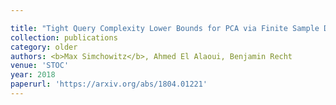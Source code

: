```yaml
---

title: "Tight Query Complexity Lower Bounds for PCA via Finite Sample Deformed Wigner Law"
collection: publications
category: older
authors: <b>Max Simchowitz</b>, Ahmed El Alaoui, Benjamin Recht
venue: 'STOC'
year: 2018
paperurl: 'https://arxiv.org/abs/1804.01221'
---
```




<!--The contents above will be part of a list of publications, if the user clicks the link for the publication than the contents of section will be rendered as a full page, allowing you to provide more information about the paper for the reader. When publications are displayed as a single page, the contents of the above "citation" field will automatically be included below this section in a smaller font.-->
